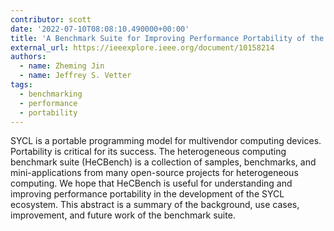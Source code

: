 ```yaml
---
contributor: scott
date: '2022-07-10T08:08:10.490000+00:00'
title: 'A Benchmark Suite for Improving Performance Portability of the SYCL Programming Model'
external_url: https://ieeexplore.ieee.org/document/10158214
authors:
  - name: Zheming Jin
  - name: Jeffrey S. Vetter
tags:
  - benchmarking
  - performance
  - portability
---
```


SYCL is a portable programming model for multivendor computing devices. Portability is critical for its success. The
heterogeneous computing benchmark suite (HeCBench) is a collection of samples, benchmarks, and mini-applications from
many open-source projects for heterogeneous computing. We hope that HeCBench is useful for understanding and improving
performance portability in the development of the SYCL ecosystem. This abstract is a summary of the background, use
cases, improvement, and future work of the benchmark suite.
